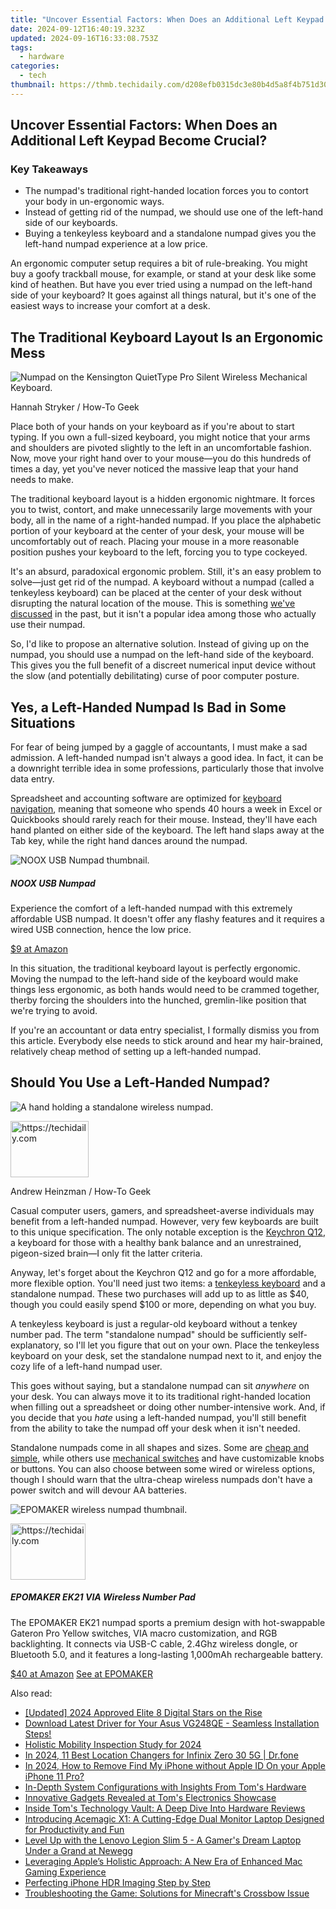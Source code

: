 ```yaml
---
title: "Uncover Essential Factors: When Does an Additional Left Keypad Become Crucial?"
date: 2024-09-12T16:40:19.323Z
updated: 2024-09-16T16:33:08.753Z
tags:
  - hardware
categories:
  - tech
thumbnail: https://thmb.techidaily.com/d208efb0315dc3e80b4d5a8f4b751d30ee62ca28dd2151c249d15e615be6f528.jpg
---
```


## Uncover Essential Factors: When Does an Additional Left Keypad Become Crucial?

### Key Takeaways

* The numpad's traditional right-handed location forces you to contort your body in un-ergonomic ways.
* Instead of getting rid of the numpad, we should use one of the left-hand side of our keyboards.
* Buying a tenkeyless keyboard and a standalone numpad gives you the left-hand numpad experience at a low price.

 An ergonomic computer setup requires a bit of rule-breaking. You might buy a goofy trackball mouse, for example, or stand at your desk like some kind of heathen. But have you ever tried using a numpad on the left-hand side of your keyboard? It goes against all things natural, but it's one of the easiest ways to increase your comfort at a desk.

##  The Traditional Keyboard Layout Is an Ergonomic Mess

![Numpad on the Kensington QuietType Pro Silent Wireless Mechanical Keyboard.](https://static1.howtogeekimages.com/wordpress/wp-content/uploads/2024/04/52943173015_77386d41d0_o.jpg) 

Hannah Stryker / How-To Geek

 Place both of your hands on your keyboard as if you're about to start typing. If you own a full-sized keyboard, you might notice that your arms and shoulders are pivoted slightly to the left in an uncomfortable fashion. Now, move your right hand over to your mouse—you do this hundreds of times a day, yet you've never noticed the massive leap that your hand needs to make.

 The traditional keyboard layout is a hidden ergonomic nightmare. It forces you to twist, contort, and make unnecessarily large movements with your body, all in the name of a right-handed numpad. If you place the alphabetic portion of your keyboard at the center of your desk, your mouse will be uncomfortably out of reach. Placing your mouse in a more reasonable position pushes your keyboard to the left, forcing you to type cockeyed.

 It's an absurd, paradoxical ergonomic problem. Still, it's an easy problem to solve—just get rid of the numpad. A keyboard without a numpad (called a tenkeyless keyboard) can be placed at the center of your desk without disrupting the natural location of the mouse. This is something [we've discussed](https://activate-lock.techidaily.com/in-2024-a-comprehensive-guide-to-icloud-unlock-on-apple-iphone-13-online-by-drfone-ios/) in the past, but it isn't a popular idea among those who actually use their numpad.

 So, I'd like to propose an alternative solution. Instead of giving up on the numpad, you should use a numpad on the left-hand side of the keyboard. This gives you the full benefit of a discreet numerical input device without the slow (and potentially debilitating) curse of poor computer posture.

##  Yes, a Left-Handed Numpad Is Bad in Some Situations

 For fear of being jumped by a gaggle of accountants, I must make a sad admission. A left-handed numpad isn't always a good idea. In fact, it can be a downright terrible idea in some professions, particularly those that involve data entry.

 Spreadsheet and accounting software are optimized for [keyboard navigation](https://eaxpv-info.techidaily.com/updated-2024-approved-high-definition-ready-enabling-av1-on-youtube/), meaning that someone who spends 40 hours a week in Excel or Quickbooks should rarely reach for their mouse. Instead, they'll have each hand planted on either side of the keyboard. The left hand slaps away at the Tab key, while the right hand dances around the numpad.

![NOOX USB Numpad thumbnail.](https://static1.howtogeekimages.com/wordpress/wp-content/uploads/2024/04/screenshot-2024-04-25-at-10-41-33-am.png) 

#####  NOOX USB Numpad

Experience the comfort of a left-handed numpad with this extremely affordable USB numpad. It doesn't offer any flashy features and it requires a wired USB connection, hence the low price.

[$9 at Amazon](https://www.amazon.com/Portable-Keyboard-Computer-ChromBook-Calculate/dp/B0871J67HD/?tag=hotoge-20&ascsubtag=UUhtgUeUpU2002103&asc%5Frefurl=https%3A%2F%2Fwww.howtogeek.com%2Fnumpad-left-side-of-keyboard%2F&asc%5Fcampaign=Evergreen) 

 In this situation, the traditional keyboard layout is perfectly ergonomic. Moving the numpad to the left-hand side of the keyboard would make things less ergonomic, as both hands would need to be crammed together, therby forcing the shoulders into the hunched, gremlin-like position that we're trying to avoid.

 If you're an accountant or data entry specialist, I formally dismiss you from this article. Everybody else needs to stick around and hear my hair-brained, relatively cheap method of setting up a left-handed numpad.

##  Should You Use a Left-Handed Numpad?

![A hand holding a standalone wireless numpad.](https://static1.howtogeekimages.com/wordpress/wp-content/uploads/2024/04/43.jpg) 

<!-- affiliate ads begin -->
<a href="https://aligracehair.sjv.io/c/5597632/2115927/19272" target="_top" id="2115927">
  <img src="//a.impactradius-go.com/display-ad/19272-2115927" border="0" alt="https://techidaily.com" width="125" height="90"/>
</a>
<img height="0" width="0" src="https://aligracehair.sjv.io/i/5597632/2115927/19272" style="position:absolute;visibility:hidden;" border="0" />
<!-- affiliate ads end -->

Andrew Heinzman / How-To Geek

 Casual computer users, gamers, and spreadsheet-averse individuals may benefit from a left-handed numpad. However, very few keyboards are built to this unique specification. The only notable exception is the [Keychron Q12](https://www.keychron.com/products/keychron-q12-qmk-custom-mechanical-keyboard), a keyboard for those with a healthy bank balance and an unrestrained, pigeon-sized brain—I only fit the latter criteria.

 Anyway, let's forget about the Keychron Q12 and go for a more affordable, more flexible option. You'll need just two items: a [tenkeyless keyboard](https://win-amazing.techidaily.com/logitech-g502-gaming-mouse-troubleshooting-and-updating-drivers-made-simple/) and a standalone numpad. These two purchases will add up to as little as $40, though you could easily spend $100 or more, depending on what you buy.

 A tenkeyless keyboard is just a regular-old keyboard without a tenkey number pad. The term "standalone numpad" should be sufficiently self-explanatory, so I'll let you figure that out on your own. Place the tenkeyless keyboard on your desk, set the standalone numpad next to it, and enjoy the cozy life of a left-hand numpad user.

 This goes without saying, but a standalone numpad can sit _anywhere_ on your desk. You can always move it to its traditional right-handed location when filling out a spreadsheet or doing other number-intensive work. And, if you decide that you _hate_ using a left-handed numpad, you'll still benefit from the ability to take the numpad off your desk when it isn't needed.

 Standalone numpads come in all shapes and sizes. Some are [cheap and simple](https://www.amazon.com/Portable-Keyboard-Computer-ChromBook-Calculate/dp/B0871J67HD/?tag=hotoge-20&ascsubtag=UUhtgUeUpU2002103&asc%5Frefurl=https%3A%2F%2Fwww.howtogeek.com%2Fnumpad-left-side-of-keyboard%2F&asc%5Fcampaign=Evergreen), while others use [mechanical switches](https://www.amazon.com/EPOMAKER-Bluetooth-Swappable-Aluminum-Programmable/dp/B0C6LYHFT5/?tag=hotoge-20&ascsubtag=UUhtgUeUpU2002103&asc%5Frefurl=https%3A%2F%2Fwww.howtogeek.com%2Fnumpad-left-side-of-keyboard%2F&asc%5Fcampaign=Evergreen) and have customizable knobs or buttons. You can also choose between some wired or wireless options, though I should warn that the ultra-cheap wireless numpads don't have a power switch and will devour AA batteries.

![EPOMAKER wireless numpad thumbnail.](https://static1.howtogeekimages.com/wordpress/wp-content/uploads/2024/04/screenshot-2024-04-25-at-10-30-15-am.png) 

<!-- affiliate ads begin -->
<a href="https://aligracehair.sjv.io/c/5597632/2135350/19272" target="_top" id="2135350">
  <img src="//a.impactradius-go.com/display-ad/19272-2135350" border="0" alt="https://techidaily.com" width="120" height="90"/>
</a>
<img height="0" width="0" src="https://aligracehair.sjv.io/i/5597632/2135350/19272" style="position:absolute;visibility:hidden;" border="0" />
<!-- affiliate ads end -->

#####  EPOMAKER EK21 VIA Wireless Number Pad

The EPOMAKER EK21 numpad sports a premium design with hot-swappable Gateron Pro Yellow switches, VIA macro customization, and RGB backlighting. It connects via USB-C cable, 2.4Ghz wireless dongle, or Bluetooth 5.0, and it features a long-lasting 1,000mAh rechargeable battery.

[$40 at Amazon](https://www.amazon.com/EPOMAKER-Bluetooth-Swappable-Aluminum-Programmable/dp/B0C6LYHFT5/?th=1&tag=hotoge-20&ascsubtag=UUhtgUeUpU2002103&asc%5Frefurl=https%3A%2F%2Fwww.howtogeek.com%2Fnumpad-left-side-of-keyboard%2F&asc%5Fcampaign=Evergreen) [See at EPOMAKER](https://epomaker.com/products/epomaker-ek21)

<ins class="adsbygoogle"
     style="display:block"
     data-ad-format="autorelaxed"
     data-ad-client="ca-pub-7571918770474297"
     data-ad-slot="1223367746"></ins>

<ins class="adsbygoogle"
     style="display:block"
     data-ad-client="ca-pub-7571918770474297"
     data-ad-slot="8358498916"
     data-ad-format="auto"
     data-full-width-responsive="true"></ins>

<span class="atpl-alsoreadstyle">Also read:</span>
<div><ul>
<li><a href="https://facebook-video-share.techidaily.com/updated-2024-approved-elite-8-digital-stars-on-the-rise/"><u>[Updated] 2024 Approved Elite 8 Digital Stars on the Rise</u></a></li>
<li><a href="https://win-amazing.techidaily.com/download-latest-driver-for-your-asus-vg248qe-seamless-installation-steps/"><u>Download Latest Driver for Your Asus VG248QE - Seamless Installation Steps!</u></a></li>
<li><a href="https://some-knowledge.techidaily.com/holistic-mobility-inspection-study-for-2024/"><u>Holistic Mobility Inspection Study for 2024</u></a></li>
<li><a href="https://change-location.techidaily.com/in-2024-11-best-location-changers-for-infinix-zero-30-5g-drfone-by-drfone-virtual-android/"><u>In 2024, 11 Best Location Changers for Infinix Zero 30 5G | Dr.fone</u></a></li>
<li><a href="https://activate-lock.techidaily.com/in-2024-how-to-remove-find-my-iphone-without-apple-id-on-your-apple-iphone-11-pro-by-drfone-ios/"><u>In 2024, How to Remove Find My iPhone without Apple ID On your Apple iPhone 11 Pro?</u></a></li>
<li><a href="https://hardware-tips.techidaily.com/in-depth-system-configurations-with-insights-from-toms-hardware/"><u>In-Depth System Configurations with Insights From Tom's Hardware</u></a></li>
<li><a href="https://hardware-tips.techidaily.com/innovative-gadgets-revealed-at-toms-electronics-showcase/"><u>Innovative Gadgets Revealed at Tom's Electronics Showcase</u></a></li>
<li><a href="https://hardware-tips.techidaily.com/inside-toms-technology-vault-a-deep-dive-into-hardware-reviews/"><u>Inside Tom's Technology Vault: A Deep Dive Into Hardware Reviews</u></a></li>
<li><a href="https://hardware-tips.techidaily.com/introducing-acemagic-x1-a-cutting-edge-dual-monitor-laptop-designed-for-productivity-and-fun/"><u>Introducing Acemagic X1: A Cutting-Edge Dual Monitor Laptop Designed for Productivity and Fun</u></a></li>
<li><a href="https://hardware-tips.techidaily.com/level-up-with-the-lenovo-legion-slim-5-a-gamers-dream-laptop-under-a-grand-at-newegg/"><u>Level Up with the Lenovo Legion Slim 5 - A Gamer's Dream Laptop Under a Grand at Newegg</u></a></li>
<li><a href="https://hardware-tips.techidaily.com/leveraging-apples-holistic-approach-a-new-era-of-enhanced-mac-gaming-experience/"><u>Leveraging Apple’s Holistic Approach: A New Era of Enhanced Mac Gaming Experience</u></a></li>
<li><a href="https://extra-resources.techidaily.com/perfecting-iphone-hdr-imaging-step-by-step/"><u>Perfecting iPhone HDR Imaging Step by Step</u></a></li>
<li><a href="https://win-answers.techidaily.com/troubleshooting-the-game-solutions-for-minecrafts-crossbow-issue/"><u>Troubleshooting the Game: Solutions for Minecraft's Crossbow Issue</u></a></li>
</ul></div>

